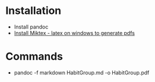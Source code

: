 # Installation
* Install pandoc
* [Install Miktex - latex on windows to generate pdfs](https://miktex.org/faq/)

# Commands
* pandoc -f markdown  HabitGroup.md -o HabitGroup.pdf

